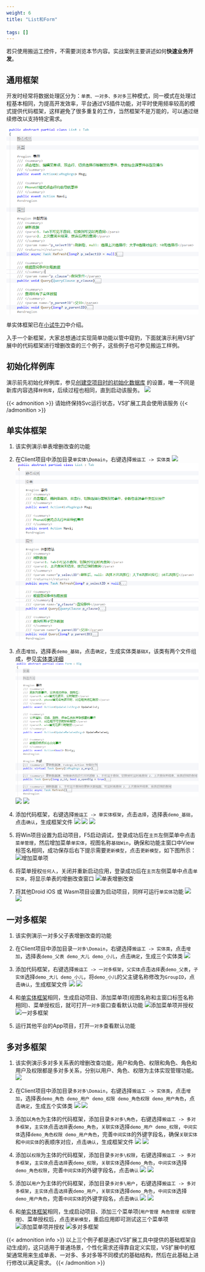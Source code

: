 ```yaml
---
weight: 6
title: "List和Form"

tags: []
---
```


若只使用搬运工控件，不需要浏览本节内容。实战案例主要讲述如何**快速业务开发**。

## 通用框架
开发时经常将数据处理区分为：`单表、一对多、多对多`三种模式，同一模式在处理过程基本相同，为提高开发效率，平台通过VS插件功能，对平时使用频率较高的模式提供代码框架，这样避免了很多重复的工作，当然框架不是万能的，可以通过继续修改以支持特定需求。

![](2.png)

单实体框架已在[小试牛刀](/dt-docs/1开始/3小试牛刀)中介绍。


入手一个新框架，大家总想通过实现简单功能以管中窥豹，下面就演示利用VS扩展中的代码框架进行增删改查的三个例子，这些例子也可参见搬运工样例。

## 初始化样例库
演示前先初始化样例库，参见[创建空项目时的初始化数据库](/dt-docs/1开始/2创建项目/#初始化数据库) 的设置，唯一不同是新库内容选择`样例库`，后续过程也相同，直到启动该服务。
![](29.png)


{{< admonition >}}
请始终保持Svc运行状态，VS扩展工具会使用该服务
{{< /admonition >}}


## 单实体框架
1. 该实例演示单表增删改查的功能

1. 在Client项目中添加目录`单实体\Domain`，右键选择`搬运工 -> 实体类`
![](1.png)
![](2.png)

1. 点击`增加`，选择表`demo_基础`，点击`确定`，生成实体类`基础X`，该类有两个文件组成，参见[实体类详细]()
![](3.png)
![](4.png)
![](5.png)

1. 添加代码框架，右键选择`搬运工 -> 单实体框架`，点击`选择`，选择表`demo_基础`，点击`确认`，生成框架文件
![](6.png)
![](7.png)
![](8.png)

1. 将Win项目设置为启动项目，F5启动调试，登录成功后在`主页`左侧菜单中点击`菜单管理`，然后增加菜单`单实体`，视图名称`基础Win`，确保和功能主窗口中View标签名相同，成功保存后右下提示需要`更新模型`，点击`更新模型`，如下图所示：
![](9.png "增加菜单项")

1. 将菜单授权`任何人`，关闭并重新启动应用，登录成功后在`主页`左侧菜单中点击`单实体`，将显示单表的增删改查窗口
![](10.png "单表增删改查")

1. 将其他Droid iOS 或 Wasm项目设置为启动项目，同样可运行`单实体`功能
![](11.png)
![](12.png)

## 一对多框架
1. 该实例演示一对多父子表增删改查的功能

1. 在Client项目中添加目录`一对多\Domain`，右键选择`搬运工 -> 实体类`，点击`增加`，选择表`demo_父表 demo_大儿 demo_小儿`，点击`确定`，生成三个实体类
![](13.png)

1. 添加代码框架，右键选择`搬运工 -> 一对多框架`，`父实体`点击`选择`表`demo_父表`，`子实体`选择`demo_大儿 demo_小儿`，将`demo_小儿`的父主键名称修改为`GroupID`，点击`确认`，生成框架文件
![](14.png)
![](15.png)

1. 和[单实体框架](#单实体框架)相同，生成启动项目、添加菜单项(视图名称和主窗口标签名称相同)、菜单授权后，就可打开`一对多`窗口查看默认功能
![](17.png "添加菜单项并授权")
![](16.png "一对多框架")

1. 运行其他平台的App项目，打开`一对多`查看默认功能


## 多对多框架
1. 该实例演示多对多关系表的增删改查功能，用户和角色、权限和角色、角色和用户及权限都是多对多关系，分别以用户、角色、权限为主体实现管理功能。
![](rbac.png)

1. 在Client项目中添加目录`多对多\Domain`，右键选择`搬运工 -> 实体类`，点击`增加`，选择表`demo_角色 demo_用户 demo_权限 demo_角色权限 demo_用户角色`，点击`确定`，生成五个实体类
![](18.png)
![](19.png)

1. 添加以`角色`为主体的代码框架，添加目录`多对多\角色`，右键选择`搬运工 -> 多对多框架`，`主实体`点击`选择`表`demo_角色`，`关联实体`选择`demo_用户 demo_权限`，`中间实体`选择`demo_角色权限 demo_用户角色`，完善`中间实体`的外键字段名，确保`关联实体`和`中间实体`的表顺序对应，点击`确认`，生成框架文件
![](20.png)
![](21.png)

1. 添加以`权限`为主体的代码框架，添加目录`多对多\权限`，右键选择`搬运工 -> 多对多框架`，`主实体`点击`选择`表`demo_权限`，`关联实体`选择`demo_角色`，`中间实体`选择`demo_角色权限`，完善`中间实体`的外键字段名，点击`确认`
![](22.png)
![](23.png)

1. 添加以`用户`为主体的代码框架，添加目录`多对多\用户`，右键选择`搬运工 -> 多对多框架`，`主实体`点击`选择`表`demo_用户`，`关联实体`选择`demo_角色`，`中间实体`选择`demo_用户角色`，完善`中间实体`的外键字段名，点击`确认`
![](24.png)
![](25.png)

1. 和[单实体框架](#单实体框架)相同，生成启动项目、添加三个菜单项(`用户管理 角色管理 权限管理`)、菜单授权后，点击`更新模型`，重启应用即可测试这三个菜单项
![](26.png "添加菜单项并授权")
![](27.png "多对多框架")

{{< admonition info >}}
以上三个例子都是通过VS扩展工具中提供的基础框架自动生成的，这只适用于普通场景，个性化需求还得靠自定义实现，VS扩展中的框架通常用来生成单表、一对多、多对多等不同模式的基础结构，然后在此基础上进行修改以满足需求。
{{< /admonition >}}